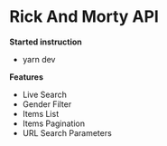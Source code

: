 # Rick And Morty API

**Started instruction**

- yarn dev

**Features**

- Live Search
- Gender Filter
- Items List
- Items Pagination
- URL Search Parameters